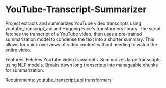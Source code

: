 # YouTube-Transcript-Summarizer
Project extracts and summarizes YouTube video transcripts using youtube_transcript_api and Hugging Face's transformers library. The script fetches the transcript of a YouTube video, then uses a pre-trained summarization model to condense the text into a shorter summary. This allows for quick overviews of video content without needing to watch the entire video.

Features:
Fetches YouTube video transcripts.
Summarizes large transcripts using NLP models.
Breaks down long transcripts into manageable chunks for summarization.

Requirements:
youtube_transcript_api
transformers
